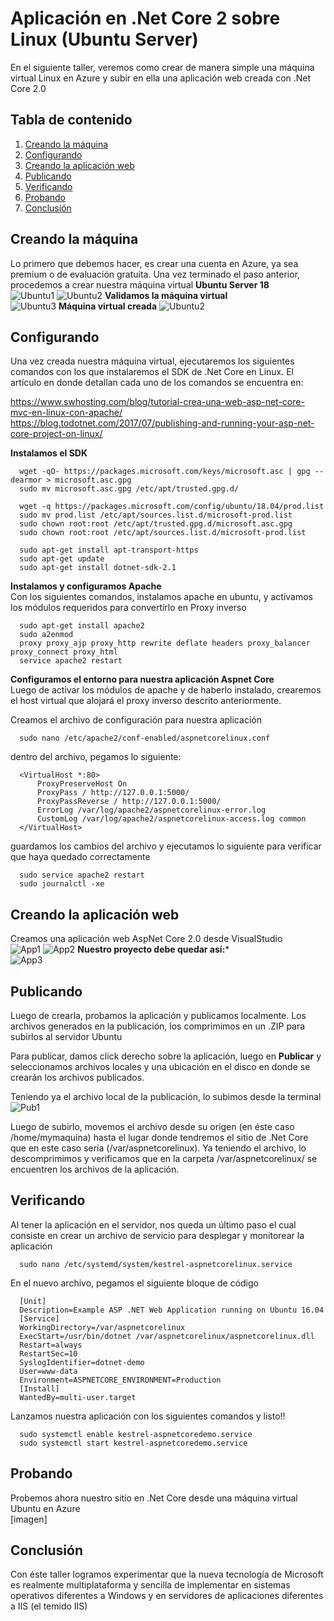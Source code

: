 # Aplicación en .Net Core 2 sobre Linux (Ubuntu Server)

En el siguiente taller, veremos como crear de manera simple una máquina virtual Linux en Azure y subir en ella una aplicación web 
creada con .Net Core 2.0

## Tabla de contenido
1. [Creando la máquina](#creando-la-máquina)
2. [Configurando](#configurando)
3. [Creando la aplicación web](#creando-la-aplicación-web)
4. [Publicando](#publicando)
5. [Verificando](#verificando)
6. [Probando](#probando)
7. [Conclusión](#conclusión)

## Creando la máquina
Lo primero que debemos hacer, es crear una cuenta en Azure, ya sea premium o de evaluación gratuita. Una vez terminado el 
paso anterior, procedemos a crear nuestra máquina virtual **Ubuntu Server 18**  
![Ubuntu1](https://github.com/Joac89/AspNetCoreLinux/blob/master/blog/5-crearMaquinaLinux.JPG)
![Ubuntu2](https://github.com/Joac89/AspNetCoreLinux/blob/master/blog/6-maquinaLinux.JPG)
**Validamos la máquina virtual**  
![Ubuntu3](https://github.com/Joac89/AspNetCoreLinux/blob/master/blog/7-validacion.JPG)
**Máquina virtual creada**
![Ubuntu2](https://github.com/Joac89/AspNetCoreLinux/blob/master/blog/8-creada.JPG)

## Configurando
Una vez creada nuestra máquina virtual, ejecutaremos los siguientes comandos con los que instalaremos el SDK de .Net Core en Linux.
El artículo en donde detallan cada uno de los comandos se encuentra en: 

https://www.swhosting.com/blog/tutorial-crea-una-web-asp-net-core-mvc-en-linux-con-apache/  
https://blog.todotnet.com/2017/07/publishing-and-running-your-asp-net-core-project-on-linux/

**Instalamos el SDK**  
```
  wget -qO- https://packages.microsoft.com/keys/microsoft.asc | gpg --dearmor > microsoft.asc.gpg
  sudo mv microsoft.asc.gpg /etc/apt/trusted.gpg.d/

  wget -q https://packages.microsoft.com/config/ubuntu/18.04/prod.list
  sudo mv prod.list /etc/apt/sources.list.d/microsoft-prod.list 
  sudo chown root:root /etc/apt/trusted.gpg.d/microsoft.asc.gpg 
  sudo chown root:root /etc/apt/sources.list.d/microsoft-prod.list

  sudo apt-get install apt-transport-https 
  sudo apt-get update 
  sudo apt-get install dotnet-sdk-2.1 
```
**Instalamos y configuramos Apache**  
Con los siguientes comandos, instalamos apache en ubuntu, y activamos los módulos requeridos para convertirlo 
en Proxy inverso
```
  sudo apt-get install apache2
  sudo a2enmod
  proxy proxy_ajp proxy_http rewrite deflate headers proxy_balancer proxy_connect proxy_html
  service apache2 restart
```
**Configuramos el entorno para nuestra aplicación Aspnet Core**  
Luego de activar los módulos de apache y de haberlo instalado, crearemos el host virtual que alojará el proxy 
inverso descrito anteriormente.

Creamos el archivo de configuración para nuestra aplicación  
```
  sudo nano /etc/apache2/conf-enabled/aspnetcorelinux.conf
```
dentro del archivo, pegamos lo siguiente:
```
  <VirtualHost *:80>
	  ProxyPreserveHost On
	  ProxyPass / http://127.0.0.1:5000/
	  ProxyPassReverse / http://127.0.0.1:5000/
	  ErrorLog /var/log/apache2/aspnetcorelinux-error.log
	  CustomLog /var/log/apache2/aspnetcorelinux-access.log common
  </VirtualHost>
```
guardamos los cambios del archivo y ejecutamos lo siguiente para verificar que haya quedado correctamente
```
  sudo service apache2 restart
  sudo journalctl -xe
```

## Creando la aplicación web
Creamos una aplicación web AspNet Core 2.0 desde VisualStudio  
![App1](https://github.com/Joac89/AspNetCoreLinux/blob/master/blog/2-appweb.JPG)
![App2](https://github.com/Joac89/AspNetCoreLinux/blob/master/blog/3-appweb.JPG)
**Nuestro proyecto debe quedar así:***   
![App3](https://github.com/Joac89/AspNetCoreLinux/blob/master/blog/4-appweb.JPG)

## Publicando
Luego de crearla, probamos la aplicación y publicamos localmente. Los archivos generados en la publicación, los comprimimos 
en un .ZIP para subirlos al servidor Ubuntu  

Para publicar, damos click derecho sobre la aplicación, luego en **Publicar** y seleccionamos archivos locales y una ubicación en 
el disco en donde se crearán los archivos publicados.

Teniendo ya el archivo local de la publicación, lo subimos desde la terminal  
![Pub1](https://github.com/Joac89/AspNetCoreLinux/blob/master/blog/1-subir-app.JPG)

Luego de subirlo, movemos el archivo desde su origen (en éste caso /home/mymaquina) hasta el lugar donde tendremos el sitio 
de .Net Core que en este caso sería (/var/aspnetcorelinux). Ya teniendo el archivo, lo descomprimimos y verificamos que en la carpeta 
/var/aspnetcorelinux/ se encuentren los archivos de la aplicación.  

## Verificando
Al tener la aplicación en el servidor, nos queda un último paso el cual consiste en crear un archivo de servicio para desplegar y monitorear la aplicación
```
  sudo nano /etc/systemd/system/kestrel-aspnetcorelinux.service
```
En el nuevo archivo, pegamos el siguiente bloque de código
```
  [Unit]
  Description=Example ASP .NET Web Application running on Ubuntu 16.04
  [Service]
  WorkingDirectory=/var/aspnetcorelinux
  ExecStart=/usr/bin/dotnet /var/aspnetcorelinux/aspnetcorelinux.dll
  Restart=always
  RestartSec=10
  SyslogIdentifier=dotnet-demo
  User=www-data
  Environment=ASPNETCORE_ENVIRONMENT=Production
  [Install]
  WantedBy=multi-user.target
```
Lanzamos nuestra aplicación con los siguientes comandos y listo!!
```
  sudo systemctl enable kestrel-aspnetcoredemo.service
  sudo systemctl start kestrel-aspnetcoredemo.service
```
## Probando
Probemos ahora nuestro sitio en .Net Core desde una máquina virtual Ubuntu en Azure  
[imagen]

## Conclusión
Con éste taller logramos experimentar que la nueva tecnología de Microsoft es realmente multiplataforma y sencilla de implementar en 
sistemas operativos diferentes a Windows y en servidores de aplicaciones diferentes a IIS (el temido IIS)

